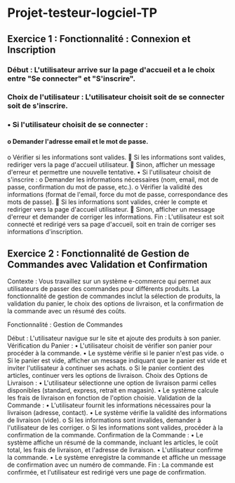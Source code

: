 # Projet-testeur-logciel-TP
## Exercice 1 : Fonctionnalité : Connexion et Inscription

### Début : L'utilisateur arrive sur la page d'accueil et a le choix entre "Se connecter" et "S'inscrire".

### Choix de l'utilisateur : L'utilisateur choisit soit de se connecter soit de s'inscrire.

### •	Si l'utilisateur choisit de se connecter :
#### o	Demander l'adresse email et le mot de passe.
o	Vérifier si les informations sont valides.
	Si les informations sont valides, rediriger vers la page d'accueil utilisateur.
	Sinon, afficher un message d'erreur et permettre une nouvelle tentative.
•	Si l'utilisateur choisit de s'inscrire :
o	Demander les informations nécessaires (nom, email, mot de passe, confirmation du mot de passe, etc.).
o	Vérifier la validité des informations (format de l'email, force du mot de passe, correspondance des mots de passe).
	Si les informations sont valides, créer le compte et rediriger vers la page d'accueil utilisateur.
	Sinon, afficher un message d'erreur et demander de corriger les informations.
Fin : L'utilisateur est soit connecté et redirigé vers sa page d'accueil, soit en train de corriger ses informations d'inscription.









## Exercice 2 : Fonctionnalité de Gestion de Commandes avec Validation et Confirmation
Contexte :
Vous travaillez sur un système e-commerce qui permet aux utilisateurs de passer des commandes pour différents produits. La fonctionnalité de gestion de commandes inclut la sélection de produits, la validation du panier, le choix des options de livraison, et la confirmation de la commande avec un résumé des coûts.

Fonctionnalité : Gestion de Commandes

Début : L'utilisateur navigue sur le site et ajoute des produits à son panier.
Vérification du Panier :
•	L'utilisateur choisit de vérifier son panier pour procéder à la commande.
•	Le système vérifie si le panier n'est pas vide.
o	Si le panier est vide, afficher un message indiquant que le panier est vide et inviter l'utilisateur à continuer ses achats.
o	Si le panier contient des articles, continuer vers les options de livraison.
Choix des Options de Livraison :
•	L'utilisateur sélectionne une option de livraison parmi celles disponibles (standard, express, retrait en magasin).
•	Le système calcule les frais de livraison en fonction de l'option choisie.
Validation de la Commande :
•	L'utilisateur fournit les informations nécessaires pour la livraison (adresse, contact).
•	Le système vérifie la validité des informations de livraison (vide).
o	Si les informations sont invalides, demander à l'utilisateur de les corriger.
o	Si les informations sont valides, procéder à la confirmation de la commande.
Confirmation de la Commande :
•	Le système affiche un résumé de la commande, incluant les articles, le coût total, les frais de livraison, et l'adresse de livraison.
•	L'utilisateur confirme la commande.
•	Le système enregistre la commande et affiche un message de confirmation avec un numéro de commande.
Fin : La commande est confirmée, et l'utilisateur est redirigé vers une page de confirmation.

